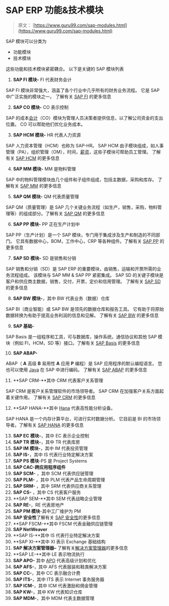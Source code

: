 # SAP ERP 功能&技术模块

> 原文： [https://www.guru99.com/sap-modules.html](https://www.guru99.com/sap-modules.html)

SAP 模块可以分类为

*   功能模块
*   技术模块

这些功能和技术模块紧密耦合。 以下是关键的 SAP 模块列表

1.  **SAP FI 模块-** FI 代表财务会计

SAP FI 模块非常强大，涵盖了各个行业中几乎所有的财务业务流程。 它是 SAP 中广泛实施的模块之一。 了解有关 [SAP FI](/sap-fico-training-tutorials.html) 的更多信息

2.  **SAP CO 模块-** CO 表示控制

SAP 的成本[会计](/accounting.html)（CO）模块为管理人员决策者提供信息，以了解公司资金的支出位置。 CO 可以帮助他们优化业务成本。

3.  **SAP HCM 模块-** HR 代表人力资源

SAP 人力资本管理（HCM）也称为 SAP-HR。 SAP HCM 由子模块组成，如人事管理（PA），组织管理（OM），时间，[薪资](/sap-payroll.html)，这些子模块可帮助员工管理。 了解有关 [SAP HCM](/sap-hcm.html) 的更多信息

4.  **SAP MM 模块-** MM 是物料管理

SAP 中的物料管理模块由几个组件和子组件组成，包括主数据，采购和库存。 了解有关 [SAP MM](/sap-mm-training-tutorials.html) 的更多信息

5.  **SAP QM 模块-** QM 代表质量管理

SAP QM（质量管理）是 SAP 几个关键业务流程（如生产，销售，采购，物料管理等）的组成部分。了解有关 [SAP QM](/sap-quality-management-qm-tutorial.html) 的更多信息

6.  **SAP PP 模块-** PP 正在生产计划中

SAP PP（生产计划）是一个 SAP 模块，专门用于集成涉及生产和制造的不同部门。 它具有数据中心，BOM，工作中心，CRP 等各种组件。了解有关 [SAP PP](/sap-pp-tutorials.html) 的更多信息

7.  **SAP SD 模块-** SD 是销售和分销

SAP 销售和分销（SD）是 SAP ERP 的重要模块，由销售，运输和开票所需的业务流程组成。 该模块与 SAP MM & SAP PP 紧密集成。 SAP SD 的关键子模块是客户和供应商主数据，销售，交付，开票，定价和信用管理。 了解有关 [SAP SD](/free-sap-sd-training-course.html) 的更多信息

8.  **SAP BW 模块-**，其中 BW 代表业务（数据）仓库

SAP BI（商业智能）或 SAP BW 是领先的数据仓库和报告工具。 它有助于将原始数据转换为有助于提高业务利润的信息和见解。 了解有关 [SAP BW](/sap-bi.html) 的更多信息

9.  **SAP 基础-**

SAP Basis 是一组程序和工具，可与数据库，操作系统，通信协议和其他 SAP 模块（例如 FI，HCM，SD 等）接口。了解有关 [SAP Basis](/sap-basis-training-tutorials.html) 的更多信息

10.  **SAP ABAP-**

ABAP（ **A** 高级 **B** 易用性 **A** 应用 **P** 编程）是 SAP 应用程序的默认编程语言。 您也可以使用 [Java](/java-tutorial.html) 在 SAP 中进行编码。 了解有关 [SAP ABAP](/abap-tutorial.html) 的更多信息

11.  **SAP CRM-**其中 CRM 代表客户关系管理

SAP CRM 是客户关系管理软件的市场领导者。 SAP CRM 在加强客户关系方面起着关键作用。 了解有关 [SAP CRM](/sap-crm-training.html) 的更多信息

12.  **SAP HANA-**其中 [Hana](/sap-hana-tutorial.html) 代表高性能分析设备。

SAP HANA 是一个内存计算平台，可进行实时数据分析。 它目前是 BI 的市场领导者。了解有关 [SAP HANA](/sap-hana-tutorial.html) 的更多信息

13.  **SAP EC 模块-**，其中 EC 表示企业控制
14.  **SAP TR 模块-**，其中 TR 代表库房
15.  **SAP IM 模块-**，其中 IM 代表投资管理
16.  **SAP IS-**，其中 IS 代表行业特定解决方案
17.  **SAP PS 模块**-PS 是 Project Systems
18.  **SAP CAC-跨应用程序组件**
19.  **SAP SCM-** ，其中 SCM 代表供应链管理
20.  **SAP PLM-** ，其中 PLM 代表产品生命周期管理
21.  **SAP SRM-** ，其中 SRM 代表供应商关系管理
22.  **SAP CS-** ，其中 CS 代表客户服务
23.  **SAP SEM-**其中 SEM 代表战略企业管理
24.  **SAP RE-**，RE 代表房地产
25.  **SAP PM 模块**-其中工厂维护为 PM
26.  **SAP 安全性**了解有关 [SAP 安全性](/overview-of-sap-security.html)的更多信息
27.  **SAP FSCM-**其中 FSCM 代表金融供应链管理
28.  **SAP NetWeaver**
29.  **SAP IS-**其中 IS 代表行业特定解决方案
30.  **SAP XI-**其中 XI 表示 Exchange 基础结构
31.  **SAP 解决方案管理器–** 了解有关[解决方案管理器](/overview-of-sap-solution-manager.html)的更多信息
32.  **SAP LE-**其中 LE 表示物流执行
33.  **SAP APO-** 其中 [APO](/overview-of-sap-apo.html) 代表高级计划和优化
34.  **SAP AFS-**，其中 AFS 代表服装和鞋类解决方案
35.  **SAP CC-**，其中 CC 表示融合计费
36.  **SAP ITS-**，其中 ITS 表示 Internet 事务服务器
37.  **SAP ICM-**，其中 ICM 代表激励和佣金管理
38.  **SAP KW-**，其中 KW 代表知识仓库
39.  **SAP MDM-**，其中 MDM 代表主数据管理